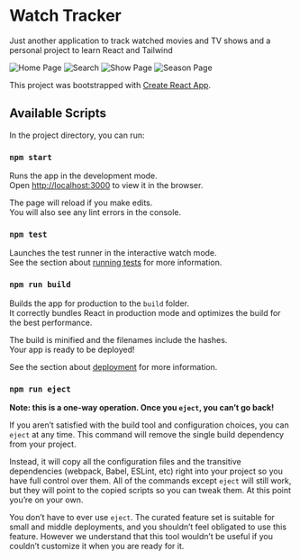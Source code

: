 # Watch Tracker

Just another application to track watched movies and TV shows and a personal project to learn React and Tailwind

![Home Page](https://user-images.githubusercontent.com/5141427/140625932-9b19a40a-484f-4f3e-ad62-c59ff3fa46fe.png)
![Search](https://user-images.githubusercontent.com/5141427/140625933-78e28ed1-dafc-44ab-ba44-aa0043ed9661.png)
![Show Page](https://user-images.githubusercontent.com/5141427/140625934-e890d80b-cb53-4914-baca-4aac116049a4.png)
![Season Page](https://user-images.githubusercontent.com/5141427/140626395-b3b1df5e-160d-45ba-8f03-e600d72b5474.png)

This project was bootstrapped with [Create React App](https://github.com/facebook/create-react-app).

## Available Scripts

In the project directory, you can run:

### `npm start`

Runs the app in the development mode.\
Open [http://localhost:3000](http://localhost:3000) to view it in the browser.

The page will reload if you make edits.\
You will also see any lint errors in the console.

### `npm test`

Launches the test runner in the interactive watch mode.\
See the section about [running tests](https://facebook.github.io/create-react-app/docs/running-tests) for more information.

### `npm run build`

Builds the app for production to the `build` folder.\
It correctly bundles React in production mode and optimizes the build for the best performance.

The build is minified and the filenames include the hashes.\
Your app is ready to be deployed!

See the section about [deployment](https://facebook.github.io/create-react-app/docs/deployment) for more information.

### `npm run eject`

**Note: this is a one-way operation. Once you `eject`, you can’t go back!**

If you aren’t satisfied with the build tool and configuration choices, you can `eject` at any time. This command will remove the single build dependency from your project.

Instead, it will copy all the configuration files and the transitive dependencies (webpack, Babel, ESLint, etc) right into your project so you have full control over them. All of the commands except `eject` will still work, but they will point to the copied scripts so you can tweak them. At this point you’re on your own.

You don’t have to ever use `eject`. The curated feature set is suitable for small and middle deployments, and you shouldn’t feel obligated to use this feature. However we understand that this tool wouldn’t be useful if you couldn’t customize it when you are ready for it.